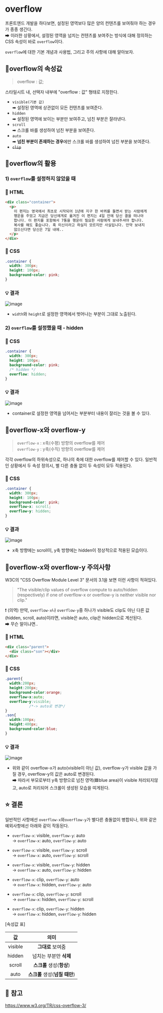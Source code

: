 # overflow

프론트엔드 개발을 하다보면, 설정된 영역보다 많은 양의 컨텐츠를 보여줘야 하는 경우가 종종 생긴다. <br>
➡ 이러한 상황에서, 설정된 영역을 넘치는 컨텐츠를 보여주는 방식에 대해 정의하는 CSS 속성이 바로 `overflow`이다.<br>

`overflow`에 대한 기본 개념과 사용법, 그리고 주의 사항에 대해 알아보자.

## 🎈overflow의 속성값

> overflow : 값;

스타일시트 내, 선택자 내부에 "overflow : 값" 형태로 지정한다.

- `visible(기본 값)`<br>
  ➡ 설정된 영역에 상관없이 모든 컨텐츠를 보여준다.
- `hidden`<br>
  ➡ 설정된 영역에 보이는 부분만 보여주고, 넘친 부분은 잘라낸다.
- `scroll`<br>
  ➡ 스크롤 바를 생성하여 넘친 부분을 보여준다.
- `auto `<br>
  ➡ **넘친 부분이 존재하는 경우**에만 스크롤 바를 생성하여 넘친 부분을 보여준다.
- ~~`clip`~~

## 🎈overflow의 활용

### 1) `overflow`를 설정하지 않았을 때

### 🦴 HTML

```html
<div class="container">
  <p>
    이 편지는 영국에서 최초로 시작되어 1년에 지구 한 바퀴를 돌면서 받는 사람에게
    행운을 주었고 지금은 당신에게로 옮겨진 이 편지는 4일 안에 당신 결을 떠나야
    합니다. 이 편지를 포함해서 7통을 행운이 필요한 사람에게 보내주셔야 합니다.
    복사를 해도 좋습니다. 혹 미신이라고 하실지 모르지만 사실입니다. 만약 보내지
    않으신다면 당신은 7일 내에..
  </p>
</div>
```

### 🌈 CSS

```css
.container {
  width: 300px;
  height: 100px;
  background-color: pink;
}
```

### 💡 결과

![image](https://github.com/fastcampus-fe-group7/TIL/assets/86473590/fb6b05ae-8f28-4330-9176-9dced2b4500d)

- `width`와 `height`로 설정한 영역에서 벗어나는 부분이 그대로 노출된다.

### 2) `overflow`를 설정했을 때 - hidden

### 🌈 CSS

```css
.container {
  width: 300px;
  height: 100px;
  background-color: pink;
  /* hidden */
  overflow: hidden;
}
```

### 💡 결과

![image](https://github.com/fastcampus-fe-group7/TIL/assets/86473590/aad77a5e-9277-45db-ad13-1567bd42ece3)

- container로 설정한 영역을 넘어서는 부분부터 내용이 잘리는 것을 볼 수 있다.

## 🎈overflow-x와 overflow-y

> `overflow-x` : x축(수평) 방향의 overflow를 제어<br> `overflow-y` : y축(수직) 방향의 overflow를 제어

각각 overflow의 하위속성으로, 하나의 축에 대한 overflow를 제어할 수 있다.
일반적인 상황에서 두 속성 정의시, 별 다른 충돌 없이 두 속성이 모두 적용된다.

### 🌈 CSS

```css
.container {
  width: 300px;
  height: 100px;
  background-color: pink;
  overflow-x: scroll;
  overflow-y: hidden;
}
```

### 💡 결과

![image](https://github.com/fastcampus-fe-group7/TIL/assets/86473590/23906840-dc15-4bd5-b2c5-223e082fe1e9)

- x축 방향에는 scroll이, y축 방향에는 hidden이 정상적으로 적용된 모습이다.

## 🎈overflow-x와 overflow-y 주의사항

W3C의 "CSS Overflow Module Level 3" 문서의 3.1을 보면 이런 사항이 적혀있다.

> "The visible/clip values of overflow compute to auto/hidden (respectively) if one of overflow-x or overflow-y is neither visible nor clip."

❗ (의역) 만약, `overflow-x`나 `overflow-y`중 하나가 visible도 clip도 아닌 다른 값 (hidden, scroll, auto)이라면, visible은 auto, clip은 hidden으로 계산된다.<br>
➡ 무슨 말이냐면..
### 🦴 HTML
```html
<div class="parent">
  <div class="son"></div>
</div>
```
### 🌈 CSS
```css
.parent{
  width:200px;
  height:200px;
  background-color:orange;
  overflow-x:auto;
  overflow-y:visible;
           /*-> auto로 변경*/
}
.son{
  width:100px;
  height:400px;
  background-color:blue;
}
```
### 💡 결과
![image](https://github.com/fastcampus-fe-group7/TIL/assets/86473590/f8f8bbc5-fd8c-483f-9e9e-2f8b0b339aaa)

- 위와 같이 overflow-x가 auto(visible이 아닌 값), overflow-y가 visible 값을 가질 경우, overflow-y의 값은 auto로 변경된다.<br>
➡ 따라서 부모로부터 y축 방향으로 넘친 영역(🟦blue area)이 visible 처리되지않고, auto로 처리되어 스크롤이 생성된 모습을 띠게된다.

## ⭐ 결론

일반적인 사항에선 `overflow-x`와`overflow-y`가 별다른 충돌없이 병합되나, 위와 같은 예외사항에선 아래와 같이 작동된다.

- `overflow-x`: visible, `overflow-y`: auto <br>-> `overflow-x`: auto, `overflow-y`: auto

- `overflow-x`: visible, `overflow-y`: scroll <br>-> `overflow-x`: auto, `overflow-y`: scroll

- `overflow-x`: visible, `overflow-y`: hidden <br>-> `overflow-x`: auto, `overflow-y`: hidden

- `overflow-x`: clip, `overflow-y`: auto <br>-> `overflow-x`: hidden, `overflow-y`: auto

- `overflow-x`: clip, `overflow-y`: scroll <br>-> `overflow-x`: hidden, `overflow-y`: scroll

- `overflow-x`: clip, `overflow-y`: hidden <br>-> `overflow-x`: hidden, `overflow-y`: hidden

[속성값 표]

| <center>값</center>      | <center>의미</center>                           |
| ------------------------ | ----------------------------------------------- |
| <center>visible</center> | <center>**그대로** 보여줌</center>              |
| <center>hidden</center>  | <center>넘치는 부분만 **삭제**</center>         |
| <center>scroll</center>  | <center>**스크롤** 생성(**항상**)</center>      |
| <center>auto</center>    | <center>**스크롤** 생성(**넘칠 때만**)</center> |

## 🔗 참고

https://www.w3.org/TR/css-overflow-3/
